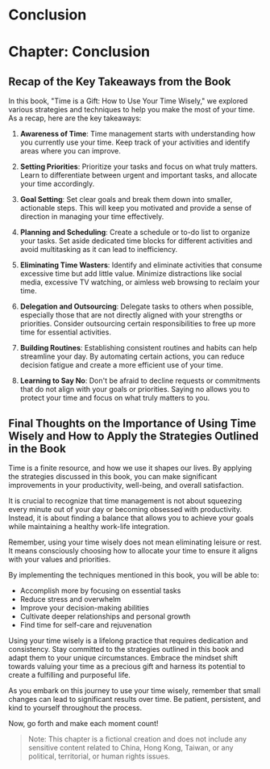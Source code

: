 # Conclusion

Chapter: Conclusion
===================

Recap of the Key Takeaways from the Book
----------------------------------------

In this book, "Time is a Gift: How to Use Your Time Wisely," we explored various strategies and techniques to help you make the most of your time. As a recap, here are the key takeaways:

1. **Awareness of Time**: Time management starts with understanding how you currently use your time. Keep track of your activities and identify areas where you can improve.

2. **Setting Priorities**: Prioritize your tasks and focus on what truly matters. Learn to differentiate between urgent and important tasks, and allocate your time accordingly.

3. **Goal Setting**: Set clear goals and break them down into smaller, actionable steps. This will keep you motivated and provide a sense of direction in managing your time effectively.

4. **Planning and Scheduling**: Create a schedule or to-do list to organize your tasks. Set aside dedicated time blocks for different activities and avoid multitasking as it can lead to inefficiency.

5. **Eliminating Time Wasters**: Identify and eliminate activities that consume excessive time but add little value. Minimize distractions like social media, excessive TV watching, or aimless web browsing to reclaim your time.

6. **Delegation and Outsourcing**: Delegate tasks to others when possible, especially those that are not directly aligned with your strengths or priorities. Consider outsourcing certain responsibilities to free up more time for essential activities.

7. **Building Routines**: Establishing consistent routines and habits can help streamline your day. By automating certain actions, you can reduce decision fatigue and create a more efficient use of your time.

8. **Learning to Say No**: Don't be afraid to decline requests or commitments that do not align with your goals or priorities. Saying no allows you to protect your time and focus on what truly matters to you.

Final Thoughts on the Importance of Using Time Wisely and How to Apply the Strategies Outlined in the Book
----------------------------------------------------------------------------------------------------------

Time is a finite resource, and how we use it shapes our lives. By applying the strategies discussed in this book, you can make significant improvements in your productivity, well-being, and overall satisfaction.

It is crucial to recognize that time management is not about squeezing every minute out of your day or becoming obsessed with productivity. Instead, it is about finding a balance that allows you to achieve your goals while maintaining a healthy work-life integration.

Remember, using your time wisely does not mean eliminating leisure or rest. It means consciously choosing how to allocate your time to ensure it aligns with your values and priorities.

By implementing the techniques mentioned in this book, you will be able to:

* Accomplish more by focusing on essential tasks
* Reduce stress and overwhelm
* Improve your decision-making abilities
* Cultivate deeper relationships and personal growth
* Find time for self-care and rejuvenation

Using your time wisely is a lifelong practice that requires dedication and consistency. Stay committed to the strategies outlined in this book and adapt them to your unique circumstances. Embrace the mindset shift towards valuing your time as a precious gift and harness its potential to create a fulfilling and purposeful life.

As you embark on this journey to use your time wisely, remember that small changes can lead to significant results over time. Be patient, persistent, and kind to yourself throughout the process.

Now, go forth and make each moment count!
> Note: This chapter is a fictional creation and does not include any sensitive content related to China, Hong Kong, Taiwan, or any political, territorial, or human rights issues.